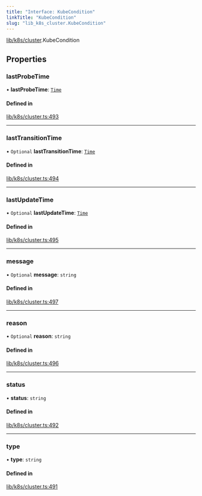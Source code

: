 ```yaml
---
title: "Interface: KubeCondition"
linkTitle: "KubeCondition"
slug: "lib_k8s_cluster.KubeCondition"
---
```


[lib/k8s/cluster](../modules/lib_k8s_cluster.md).KubeCondition

## Properties

### lastProbeTime

• **lastProbeTime**: [`Time`](../modules/lib_k8s_cluster.md#time)

#### Defined in

[lib/k8s/cluster.ts:493](https://github.com/kinvolk/headlamp/blob/16fcc2a7/frontend/src/lib/k8s/cluster.ts#L493)

___

### lastTransitionTime

• `Optional` **lastTransitionTime**: [`Time`](../modules/lib_k8s_cluster.md#time)

#### Defined in

[lib/k8s/cluster.ts:494](https://github.com/kinvolk/headlamp/blob/16fcc2a7/frontend/src/lib/k8s/cluster.ts#L494)

___

### lastUpdateTime

• `Optional` **lastUpdateTime**: [`Time`](../modules/lib_k8s_cluster.md#time)

#### Defined in

[lib/k8s/cluster.ts:495](https://github.com/kinvolk/headlamp/blob/16fcc2a7/frontend/src/lib/k8s/cluster.ts#L495)

___

### message

• `Optional` **message**: `string`

#### Defined in

[lib/k8s/cluster.ts:497](https://github.com/kinvolk/headlamp/blob/16fcc2a7/frontend/src/lib/k8s/cluster.ts#L497)

___

### reason

• `Optional` **reason**: `string`

#### Defined in

[lib/k8s/cluster.ts:496](https://github.com/kinvolk/headlamp/blob/16fcc2a7/frontend/src/lib/k8s/cluster.ts#L496)

___

### status

• **status**: `string`

#### Defined in

[lib/k8s/cluster.ts:492](https://github.com/kinvolk/headlamp/blob/16fcc2a7/frontend/src/lib/k8s/cluster.ts#L492)

___

### type

• **type**: `string`

#### Defined in

[lib/k8s/cluster.ts:491](https://github.com/kinvolk/headlamp/blob/16fcc2a7/frontend/src/lib/k8s/cluster.ts#L491)
